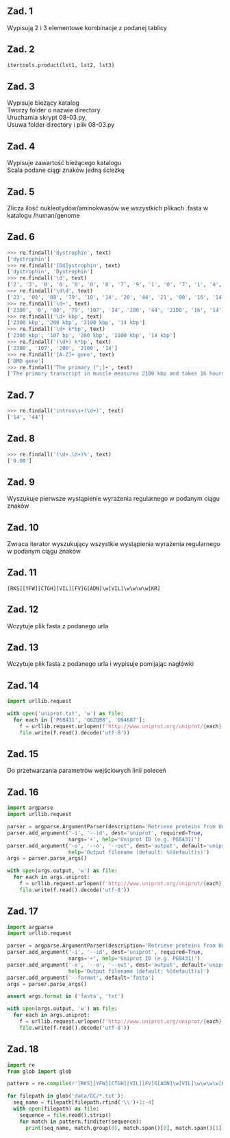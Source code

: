 ## Zad. 1
Wypisują 2 i 3 elementowe kombinacje z podanej tablicy


## Zad. 2
```python
itertools.product(lst1, lst2, lst3)
```


## Zad. 3
Wypisuje bieżący katalog\
Tworzy folder o nazwie directory\
Uruchamia skrypt 08-03.py,\
Usuwa folder directory i plik 08-03.py


## Zad. 4
Wypisuje zawartość bieżącego katalogu\
Scala podane ciągi znaków jedną ścieżkę


## Zad. 5
Zlicza ilość nukleotydów/aminokwasów we wszystkich plikach .fasta w katalogu /human/genome


## Zad. 6
```python
>>> re.findall('dystrophin', text)
['dystrophin']
>>> re.findall('[Dd]ystrophin', text)
['dystrophin', 'Dystrophin']
>>> re.findall('\d', text)
['2', '3', '0', '0', '0', '0', '8', '7', '9', '1', '0', '7', '1', '4', '2', '0', '0', '4', '4', '2', '1', '0', '0', '1', '6', '1', '4']
>>> re.findall('\d\d', text)
['23', '00', '08', '79', '10', '14', '20', '44', '21', '00', '16', '14']
>>> re.findall('\d+', text)
['2300', '0', '08', '79', '107', '14', '200', '44', '2100', '16', '14']
>>> re.findall('\d+ kbp', text)
['2300 kbp', '200 kbp', '2100 kbp', '14 kbp']
>>> re.findall('\d+ k*bp', text)
['2300 kbp', '107 bp', '200 kbp', '2100 kbp', '14 kbp']
>>> re.findall('(\d+) k*bp', text)
['2300', '107', '200', '2100', '14']
>>> re.findall('[A-Z]+ gene', text)
['DMD gene']
>>> re.findall('The primary [^;]+', text)
['The primary transcript in muscle measures 2100 kbp and takes 16 hours\nto transcribe']
```


## Zad. 7
```python
>>> re.findall('intron\s+(\d+)', text)
['14', '44']
```


## Zad. 8
```python
>>> re.findall('(\d+.\d+)%', text)
['0.08']
```


## Zad. 9
Wyszukuje pierwsze wystąpienie wyrażenia regularnego w podanym ciągu znaków


## Zad. 10
Zwraca iterator wyszukujący wszystkie wystąpienia wyrażenia regularnego w podanym ciągu znaków


## Zad. 11
```re
[RKS][YFW][CTGH][VIL][FV]G[ADN]\w[VIL]\w\w\w\w[KR]
```


## Zad. 12
Wczytuje plik fasta z podanego urla


## Zad. 13
Wczytuje plik fasta z podanego urla i wypisuje pomijając nagłówki


## Zad. 14
```python
import urllib.request

with open('uniprot.txt', 'w') as file:
  for each in ['P68431', 'Q6ZQ08', 'O94687']:
    f = urllib.request.urlopen(f'http://www.uniprot.org/uniprot/{each}.fasta')
    file.write(f.read().decode('utf-8'))
```


## Zad. 15
Do przetwarzania parametrów wejściowych linii poleceń


## Zad. 16
```python
import argparse
import urllib.request

parser = argparse.ArgumentParser(description='Retrieve proteins from UniProt database')
parser.add_argument('-i', '--id', dest='uniprot', required=True,
                    nargs='+', help='Uniprot ID (e.g. P68431)')
parser.add_argument('-o', '--o', '--out', dest='output', default='uniprot.txt',
                    help='Output filename (default: %(default)s)')
args = parser.parse_args()

with open(args.output, 'w') as file:
  for each in args.uniprot:
    f = urllib.request.urlopen(f'http://www.uniprot.org/uniprot/{each}.fasta')
    file.write(f.read().decode('utf-8'))
```


## Zad. 17
```python
import argparse
import urllib.request

parser = argparse.ArgumentParser(description='Retrieve proteins from UniProt database')
parser.add_argument('-i', '--id', dest='uniprot', required=True,
                    nargs='+', help='Uniprot ID (e.g. P68431)')
parser.add_argument('-o', '--o', '--out', dest='output', default='uniprot.txt',
                    help='Output filename (default: %(default)s)')
parser.add_argument('--format', default='fasta')
args = parser.parse_args()

assert args.format in ('fasta', 'txt')

with open(args.output, 'w') as file:
  for each in args.uniprot:
    f = urllib.request.urlopen(f'http://www.uniprot.org/uniprot/{each}.{args.format}')
    file.write(f.read().decode('utf-8'))
```

## Zad. 18
```python
import re
from glob import glob

pattern = re.compile(r'[RKS][YFW][CTGH][VIL][FV]G[ADN]\w[VIL]\w\w\w\w[KR]')

for filepath in glob('data/GC/*.txt'):
  seq_name = filepath[filepath.rfind('\\')+1:-4]
  with open(filepath) as file:
    sequence = file.read().strip()
    for match in pattern.finditer(sequence):
      print(seq_name, match.group(0), match.span()[0], match.span()[1])
```
